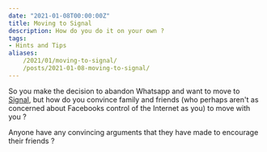```yaml
---
date: "2021-01-08T00:00:00Z"
title: Moving to Signal
description: How do you do it on your own ?
tags:
- Hints and Tips
aliases:
    /2021/01/moving-to-signal/
    /posts/2021-01-08-moving-to-signal/
---
```

So you make the decision to abandon Whatsapp and want to move to [Signal](https://signal.org/), but how do you convince family and friends (who perhaps aren't as concerned about Facebooks control of the Internet as you) to move with you ?

Anyone have any convincing arguments that they have made to encourage their friends ?
